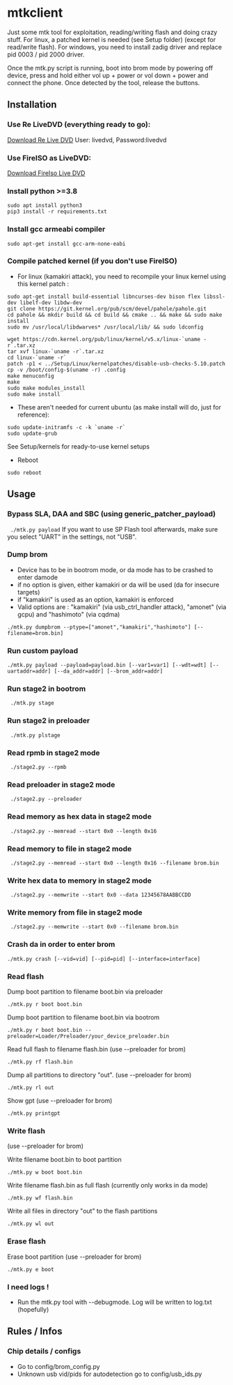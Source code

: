 # mtkclient
Just some mtk tool for exploitation, reading/writing flash and doing crazy stuff. For linux, a patched kernel is needed (see Setup folder) (except for read/write flash).
For windows, you need to install zadig driver and replace pid 0003 / pid 2000 driver.

Once the mtk.py script is running, boot into brom mode by powering off device, press and hold either
vol up + power or vol down + power and connect the phone. Once detected by the tool,
release the buttons.

## Installation

### Use Re LiveDVD (everything ready to go):
[Download Re Live DVD](https://drive.google.com/file/d/1aroCr2VaXON6fWB6G8R1sz8wMvSbleck/view?usp=sharing)
User: livedvd, Password:livedvd

### Use FireISO as LiveDVD:
[Download FireIso Live DVD](https://github.com/amonet-kamakiri/fireiso/releases/tag/v2.0.0)

### Install python >=3.8

```
sudo apt install python3
pip3 install -r requirements.txt
```

### Install gcc armeabi compiler

```
sudo apt-get install gcc-arm-none-eabi
```

### Compile patched kernel (if you don't use FireISO)

- For linux (kamakiri attack), you need to recompile your linux kernel using this kernel patch :
```
sudo apt-get install build-essential libncurses-dev bison flex libssl-dev libelf-dev libdw-dev
git clone https://git.kernel.org/pub/scm/devel/pahole/pahole.git
cd pahole && mkdir build && cd build && cmake .. && make && sudo make install
sudo mv /usr/local/libdwarves* /usr/local/lib/ && sudo ldconfig
```

```
wget https://cdn.kernel.org/pub/linux/kernel/v5.x/linux-`uname -r`.tar.xz
tar xvf linux-`uname -r`.tar.xz
cd linux-`uname -r`
patch -p1 < ../Setup/Linux/kernelpatches/disable-usb-checks-5.10.patch
cp -v /boot/config-$(uname -r) .config
make menuconfig
make
sudo make modules_install 
sudo make install
```

- These aren't needed for current ubuntu (as make install will do, just for reference):

```
sudo update-initramfs -c -k `uname -r`
sudo update-grub
```

See Setup/kernels for ready-to-use kernel setups


- Reboot

```
sudo reboot
```

## Usage

### Bypass SLA, DAA and SBC (using generic_patcher_payload)
`` 
./mtk.py payload
`` 
If you want to use SP Flash tool afterwards, make sure you select "UART" in the settings, not "USB".

### Dump brom
- Device has to be in bootrom mode, or da mode has to be crashed to enter damode
- if no option is given, either kamakiri or da will be used (da for insecure targets)
- if "kamakiri" is used as an option, kamakiri is enforced
- Valid options are : "kamakiri" (via usb_ctrl_handler attack), "amonet" (via gcpu) and
                      "hashimoto" (via cqdma)

```
./mtk.py dumpbrom --ptype=["amonet","kamakiri","hashimoto"] [--filename=brom.bin]
```

### Run custom payload

```
./mtk.py payload --payload=payload.bin [--var1=var1] [--wdt=wdt] [--uartaddr=addr] [--da_addr=addr] [--brom_addr=addr]
```

### Run stage2 in bootrom
`` 
./mtk.py stage
`` 

### Run stage2 in preloader
`` 
./mtk.py plstage
`` 

### Read rpmb in stage2 mode
`` 
./stage2.py --rpmb
`` 

### Read preloader in stage2 mode
`` 
./stage2.py --preloader
`` 

### Read memory as hex data in stage2 mode
`` 
./stage2.py --memread --start 0x0 --length 0x16
`` 

### Read memory to file in stage2 mode
`` 
./stage2.py --memread --start 0x0 --length 0x16 --filename brom.bin
`` 

### Write hex data to memory in stage2 mode
`` 
./stage2.py --memwrite --start 0x0 --data 12345678AABBCCDD
`` 

### Write memory from file in stage2 mode
`` 
./stage2.py --memwrite --start 0x0 --filename brom.bin
`` 

### Crash da in order to enter brom

```
./mtk.py crash [--vid=vid] [--pid=pid] [--interface=interface]
```

### Read flash

Dump boot partition to filename boot.bin via preloader

```
./mtk.py r boot boot.bin
```

Dump boot partition to filename boot.bin via bootrom

```
./mtk.py r boot boot.bin --preloader=Loader/Preloader/your_device_preloader.bin
```


Read full flash to filename flash.bin (use --preloader for brom)

```
./mtk.py rf flash.bin
```

Dump all partitions to directory "out". (use --preloader for brom)

```
./mtk.py rl out
```

Show gpt (use --preloader for brom)

```
./mtk.py printgpt
```


### Write flash
(use --preloader for brom)

Write filename boot.bin to boot partition

```
./mtk.py w boot boot.bin
```

Write filename flash.bin as full flash (currently only works in da mode)

```
./mtk.py wf flash.bin
```

Write all files in directory "out" to the flash partitions

```
./mtk.py wl out
```

### Erase flash

Erase boot partition (use --preloader for brom)
```
./mtk.py e boot
```


### I need logs !

- Run the mtk.py tool with --debugmode. Log will be written to log.txt (hopefully)

## Rules / Infos

### Chip details / configs
- Go to config/brom_config.py
- Unknown usb vid/pids for autodetection go to config/usb_ids.py
